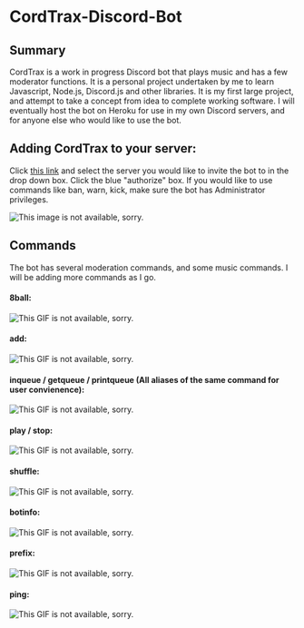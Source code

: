 # CordTrax-Discord-Bot

## Summary  
CordTrax is a work in progress Discord bot that plays music and has a few moderator functions. It is a personal project undertaken by me to learn Javascript, Node.js, Discord.js and other libraries. It is my first large project, and attempt to take a concept from idea to complete working software. I will eventually host the bot on Heroku for use in my own Discord servers, and for anyone else who would like to use the bot. 

## Adding CordTrax to your server:  
Click [this link](https://discordapp.com/oauth2/authorize?client_id=489652777027633173&scope=bot) and select the server you would like to invite the bot to in the drop down box. Click the blue "authorize" box. If you would like to use commands like ban, warn, kick, make sure the bot has Administrator privileges.

![This image is not available, sorry.](https://i.imgur.com/sD2ikiG.png)

## Commands
The bot has several moderation commands, and some music commands. I will be adding more commands as I go. 
	
#### 8ball:  
![This GIF is not available, sorry.](https://i.imgur.com/ZjHlfV0.gif)

#### add:  
![This GIF is not available, sorry.](https://i.imgur.com/7tFKMz4.gif)

#### inqueue / getqueue / printqueue (All aliases of the same command for user convienence):  
![This GIF is not available, sorry.](https://i.imgur.com/zIM45u9.gif)

#### play / stop:  
![This GIF is not available, sorry.](https://i.imgur.com/EU47LbB.gif)

#### shuffle:  
![This GIF is not available, sorry.](https://i.imgur.com/RgFTLqd.gif)

#### botinfo:  
![This GIF is not available, sorry.](https://i.imgur.com/0O0idZE.gif)

#### prefix:  
![This GIF is not available, sorry.](https://i.imgur.com/fIacXUi.gif)

#### ping:  
![This GIF is not available, sorry.](https://i.imgur.com/bGWhQux.gif)

